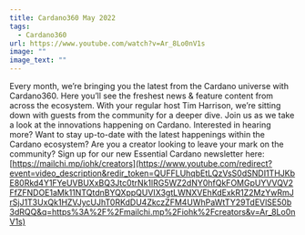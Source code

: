 ```yaml
---
title: Cardano360 May 2022
tags:
  - Cardano360
url: https://www.youtube.com/watch?v=Ar_8Lo0nV1s
image: ""
image_text: ""
---
```


Every month, we’re bringing you the latest from the Cardano universe with Cardano360. Here you’ll see the freshest news & feature content from across the ecosystem. With your regular host Tim Harrison, we’re sitting down with guests from the community for a deeper dive. Join us as we take a look at the innovations happening on Cardano. Interested in hearing more? Want to stay up-to-date with the latest happenings within the Cardano ecosystem? Are you a creator looking to leave your mark on the community? Sign up for our new Essential Cardano newsletter here: [](https://mailchi.mp/iohk/creators)[https://mailchi.mp/iohk/creators](https://www.youtube.com/redirect?event=video_description&redir_token=QUFFLUhqbEtLQzVsS0dSNDI1THJKbE80Rkd4Y1FYeUVBUXxBQ3Jtc0trNk1lRG5WZ2dNY0hfQkFOMGpUYVVQV2FfZFNDOE1aMk11NTQtdnBYQXppQUVIX3gtLWNXVEhKdExkR1Z2MzYwRmJrSjJ1T3UxQk1HZVJycUJhT0RKdDU4ZkczZFM4UWhPaWtTY29TdEVlSE50b3dRQQ&q=https%3A%2F%2Fmailchi.mp%2Fiohk%2Fcreators&v=Ar_8Lo0nV1s)
